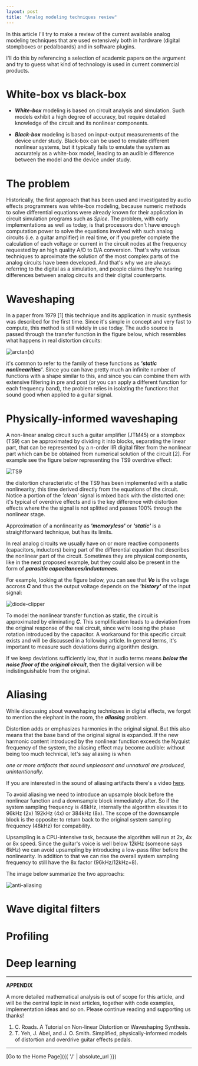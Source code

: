 ```yaml
---
layout: post
title: "Analog modeling techniques review"
---
```


In this article I'll try to make a review of the current available
analog modeling techniques that are used extensively both in hardware (digital stompboxes or pedalboards)
and in software plugins.

I'll do this by referencing a selection of academic papers on the argument and try to guess what kind of technology
is used in current commercial products.

# White-box vs black-box

* _**White-box**_ modeling is based on circuit analysis and simulation.
Such models exhibit a high degree of accuracy, but require detailed knowledge of
the circuit and its nonlinear components.

* _**Black-box**_ modeling is based on input-output measurements of the device under study. 
Black-box can be used to emulate different nonlinear systems,
but it typically fails to emulate the system as accurately as a
white-box model, leading to an audible difference between
the model and the device under study.

# The problem

Historically, the first approach that has been used and investigated by audio effects programmers
was white-box modeling, because numeric methods to solve differential equations were already known for their
application in circuit simulation programs such as _Spice_.
The problem, with early implementations as well as today, is that processors don't have
enough computation power to solve the equations involved with such analog circuits (i.e. a guitar amplifier) in real time, or if you prefer
complete the calculation of each voltage or current in the circuit nodes at the frequency requested by an high
quality A/D to D/A conversion. That's why various techniques to aproximate the solution of the most
complex parts of the analog circuits have been developed. And that's why we are always referring to the digital as a
simulation, and people claims they're hearing differences between analog circuits and their digital counterparts.

# Waveshaping

In a paper from 1979 [1] this technique and its application in music synthesis was described for the first time. Since it's simple
in concept and very fast to compute, this method is still widely in use today. The audio source is passed through the transfer function
in the figure below, which resembles what happens in real distortion circuits:

![arctan(x)](arctan-1.png)

it's common to refer to the family of these functions as _**'static nonlinearities'**_. Since you can have pretty much an infinite number
of functions with a shape similar to this, and since you can combine them with extensive filtering in pre and post (or you can apply a different function for each frequency band),
the problem relies in isolating the functions that sound good when applied to a guitar signal.

# Physically-informed waveshaping

A non-linear analog circuit such a guitar amplifier (JTM45) or a stompbox (TS9) can be approximated
by dividing it into blocks, separating the linear part, that can be represented by a n-order IIR digital filter
from the nonlinear part which can be be obtained from numerical solution of the circuit [2]. For example see the figure below
representing the TS9 overdrive effect:

![TS9](overdrive-effect-1.png)

the distortion characteristic of the TS9 has been implemented with a static nonlinearity, this time derived
directly from the equations of the circuit. Notice a portion of the _'clean'_ signal is mixed back with
the distorted one: it's typical of overdrive effects and is the key difference with distortion effects where the
the signal is not splitted and passes 100% through the nonlinear stage.

Approximation of a nonlinearity as _**'memoryless'**_ or _**'static'**_ is a straightforward technique, but has its limits.

In real analog circuits we usually have on or more reactive components (capacitors, inductors) being part
of the differential equation that describes the nonlinear part of the circuit. Sometimes they are physical components, like
in the next proposed example, but they could also be present in the form of _**parasitic capacitances/inductances**_.

For example, looking at the figure below, you can see that _**Vo**_ is the voltage accross _**C**_ and thus the output
voltage depends on the _**'history'**_ of the input signal:

![diode-clipper](diode-clipper-1.png)

To model the nonlinear transfer function as static, the circuit is approximated by eliminating _**C**_. This semplification leads to a deviation
from the original response of the real circuit, since we're loosing the phase rotation introduced by the capacitor. A workaround for this
specific circuit exists and will be discussed in a following article. In general terms, it's important to measure such deviations during algorithm design.

If we keep deviations sufficiently low, that in audio terms means _**below the noise floor of the original circuit**_, then the digital version
will be indistinguishable from the original.

# Aliasing

While discussing about waveshaping techniques in digital effects, we forgot to mention the elephant in the room, the _**aliasing**_ problem.

Distortion adds or emphasizes harmonics in the original signal. But this also means that the base band of the original
signal is expanded. If the new harmonic content introduced by the nonlinear function exceeds the Nyquist frequency of the system,
the aliasing effect may become audible: without being too much technical, let's say aliasing is when

_one or more artifacts that sound unpleasant and unnatural are produced, unintentionally_.

If you are interested in the sound of aliasing artifacts there's a video [here](https://www.youtube.com/watch?v=XoVhNhi76Qk).

To avoid aliasing we need to introduce an upsample block before the nonlinear function and a downsample
block immediately after. So if the system sampling frequency is 48kHz, internally the algorithm elevates it to 96kHz (2x) 192kHz (4x) or 384kHz (8x). The scope of the downsample
block is the opposite: to return back to the original system sampling frequency (48kHz) for compability.

Upsampling is a CPU-intensive task, because the algorithm will run at 2x, 4x or 8x speed. Since the guitar's voice is well below 12kHz (someone says 6kHz) we can avoid upsampling
by introducing a low-pass filter before the nonlinearity. In addition to that we can rise the overall system sampling frequency to still have the 8x factor (96kHz/12kHz=8).

The image below summarize the two approachs:

![anti-aliasing](anti-aliasing-1.png)

# Wave digital filters

# Profiling

# Deep learning

---
**APPENDIX**

A more detailed mathematical analysis is out of scope for this article, and will be the central topic in next articles, together
with code examples, implementation ideas and so on. Please continue reading and supporting us thanks!

1. C. Roads. A Tutorial on Non-linear Distortion or Waveshaping Synthesis.
2. T. Yeh, J. Abel, and J. O. Smith. Simplified, physically-informed models of distortion and overdrive guitar effects pedals.

---

[Go to the Home Page]({{ '/' | absolute_url }})


